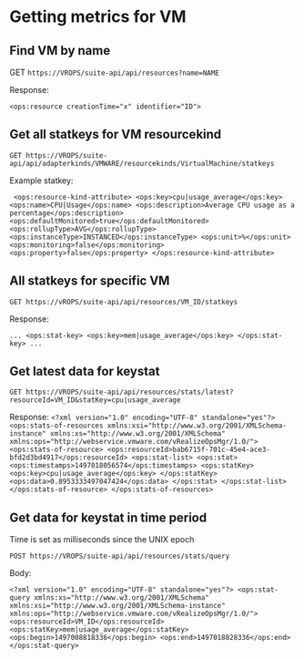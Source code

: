 # Getting metrics for VM

## Find VM by name

GET `https://VROPS/suite-api/api/resources?name=NAME`

Response:

`<ops:resource creationTime="x" identifier="ID">`

## Get all statkeys for VM resourcekind

`GET https://VROPS/suite-api/api/adapterkinds/VMWARE/resourcekinds/VirtualMachine/statkeys`

Example statkey:

` <ops:resource-kind-attribute>
        <ops:key>cpu|usage_average</ops:key>
        <ops:name>CPU|Usage</ops:name>
        <ops:description>Average CPU usage as a percentage</ops:description>
        <ops:defaultMonitored>true</ops:defaultMonitored>
        <ops:rollupType>AVG</ops:rollupType>
        <ops:instanceType>INSTANCED</ops:instanceType>
        <ops:unit>%</ops:unit>
        <ops:monitoring>false</ops:monitoring>
        <ops:property>false</ops:property>
    </ops:resource-kind-attribute>`
	
## All statkeys for specific VM

`GET https://vROPS/suite-api/api/resources/VM_ID/statkeys`

Response:

`...
<ops:stat-key>
        <ops:key>mem|usage_average</ops:key>
    </ops:stat-key>
...`

## Get latest data for keystat

`GET https://VROPS/suite-api/api/resources/stats/latest?resourceId=VM_ID&statKey=cpu|usage_average`

Response:
`<?xml version="1.0" encoding="UTF-8" standalone="yes"?>
<ops:stats-of-resources xmlns:xsi="http://www.w3.org/2001/XMLSchema-instance" xmlns:xs="http://www.w3.org/2001/XMLSchema" xmlns:ops="http://webservice.vmware.com/vRealizeOpsMgr/1.0/">
    <ops:stats-of-resource>
        <ops:resourceId>bab6715f-701c-45e4-ace3-bfd2d3bd4917</ops:resourceId>
        <ops:stat-list>
            <ops:stat>
                <ops:timestamps>1497018056574</ops:timestamps>
                <ops:statKey>
                    <ops:key>cpu|usage_average</ops:key>
                </ops:statKey>
                <ops:data>0.8953333497047424</ops:data>
            </ops:stat>
        </ops:stat-list>
    </ops:stats-of-resource>
</ops:stats-of-resources>`

## Get data for keystat in time period

Time is set as milliseconds since the UNIX epoch

`POST https://VROPS/suite-api/api/resources/stats/query`

Body:

`<?xml version="1.0" encoding="UTF-8" standalone="yes"?>
<ops:stat-query xmlns:xs="http://www.w3.org/2001/XMLSchema" xmlns:xsi="http://www.w3.org/2001/XMLSchema-instance" xmlns:ops="http://webservice.vmware.com/vRealizeOpsMgr/1.0/">
    <ops:resourceId>VM_ID</ops:resourceId>
    <ops:statKey>mem|usage_average</ops:statKey>
    <ops:begin>1497008818336</ops:begin>
    <ops:end>1497018828336</ops:end>
</ops:stat-query>`

